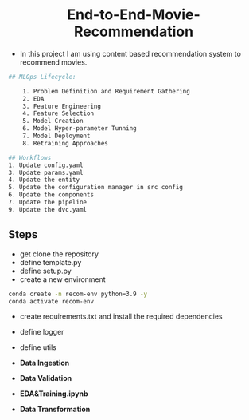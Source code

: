 <h1 align=center> End-to-End-Movie-Recommendation</h1>

* In this project I am using content based recommendation system to recommend movies.

```bash
## MLOps Lifecycle:

    1. Problem Definition and Requirement Gathering
    2. EDA
    3. Feature Engineering
    4. Feature Selection
    5. Model Creation
    6. Model Hyper-parameter Tunning
    7. Model Deployment
    8. Retraining Approaches
```

```bash
## Workflows
1. Update config.yaml
3. Update params.yaml
4. Update the entity
5. Update the configuration manager in src config
6. Update the components
7. Update the pipeline 
9. Update the dvc.yaml
```


## Steps

* get clone the repository
* define template.py
* define setup.py
* create a new environment
```bash
conda create -n recom-env python=3.9 -y
conda activate recom-env
```
* create requirements.txt and install the required dependencies
* define logger
* define utils

* **Data Ingestion**

* **Data Validation**

* **EDA&Training.ipynb** 

* **Data Transformation**